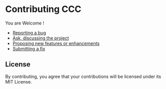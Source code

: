 # Contributing CCC

You are Welcome !

- [Reporting a bug](https://github.com/juytter/common-colors-css/issues/new?labels=bug)
- [Ask, discussing the project](https://github.com/juytter/common-colors-css/issues/new?labels=question)
- [Proposing new features or enhancements](https://github.com/juytter/common-colors-css/issues/new?labels=enhancement)
- [Submitting a fix](https://yangsu.github.io/pull-request-tutorial/)

## License

By contributing, you agree that your contributions will be licensed under its MIT License.

